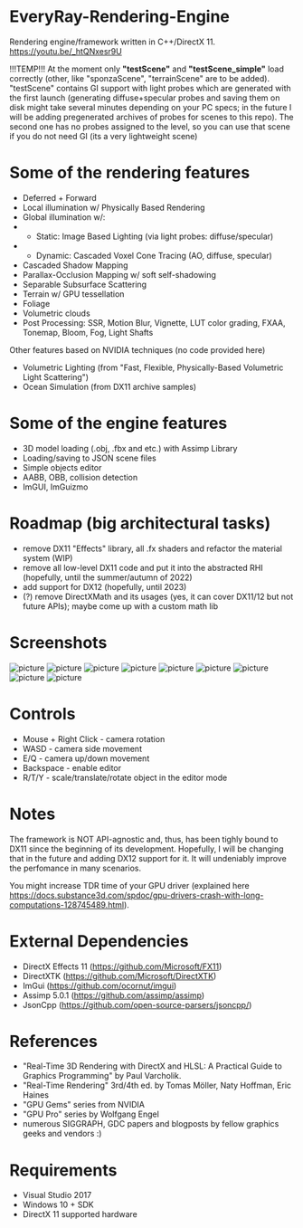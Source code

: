 # EveryRay-Rendering-Engine
Rendering engine/framework written in C++/DirectX 11. 
https://youtu.be/_htQNxesr9U

!!!TEMP!!! At the moment only **"testScene"** and **"testScene_simple"** load correctly (other, like "sponzaScene", "terrainScene" are to be added). "testScene" contains GI support with light probes which are generated with the first launch (generating diffuse+specular probes and saving them on disk might take several minutes depending on your PC specs; in the future I will be adding pregenerated archives of probes for scenes to this repo). The second one has no probes assigned to the level, so you can use that scene if you do not need GI (its a very lightweight scene) 

# Some of the rendering features
- Deferred + Forward
- Local illumination w/ Physically Based Rendering
- Global illumination w/:
- - Static: Image Based Lighting (via light probes: diffuse/specular)
- - Dynamic: Cascaded Voxel Cone Tracing (AO, diffuse, specular)
- Cascaded Shadow Mapping
- Parallax-Occlusion Mapping w/ soft self-shadowing
- Separable Subsurface Scattering
- Terrain w/ GPU tessellation
- Foliage
- Volumetric clouds
- Post Processing: SSR, Motion Blur, Vignette, LUT color grading, FXAA, Tonemap, Bloom, Fog, Light Shafts

Other features based on NVIDIA techniques (no code provided here)
- Volumetric Lighting (from "Fast, Flexible, Physically-Based Volumetric Light Scattering")
- Ocean Simulation (from DX11 archive samples)

# Some of the engine features
- 3D model loading (.obj, .fbx and etc.) with Assimp Library
- Loading/saving to JSON scene files
- Simple objects editor
- AABB, OBB, collision detection
- ImGUI, ImGuizmo
 
# Roadmap (big architectural tasks)
- remove DX11 "Effects" library, all .fx shaders and refactor the material system (WIP)
- remove all low-level DX11 code and put it into the abstracted RHI (hopefully, until the summer/autumn of 2022)
- add support for DX12 (hopefully, until 2023)
- (?) remove DirectXMath and its usages (yes, it can cover DX11/12 but not future APIs); maybe come up with a custom math lib

# Screenshots

![picture](screenshots/EveryRayTerrain.png)
![picture](screenshots/EveryRayEditor.png)
![picture](screenshots/EveryRayPBR.png)
![picture](screenshots/EveryRayInstancing.png)
![picture](screenshots/EveryRaySSSS.png)
![picture](screenshots/EveryRayWater.png)
![picture](screenshots/EveryRayCollisionDetection.png)
![picture](screenshots/EveryRaySSR.png)
![picture](screenshots/EveryRayTestScene.png)

# Controls
- Mouse + Right Click - camera rotation
- WASD - camera side movement
- E/Q - camera up/down movement
- Backspace - enable editor
- R/T/Y - scale/translate/rotate object in the editor mode

# Notes
The framework is NOT API-agnostic and, thus, has been tighly bound to DX11 since the beginning of its development. Hopefully, I will be changing that in the future and adding DX12 support for it. It will undeniably improve the perfomance in many scenarios. 

You might increase TDR time of your GPU driver (explained here https://docs.substance3d.com/spdoc/gpu-drivers-crash-with-long-computations-128745489.html).

# External Dependencies
- DirectX Effects 11 (https://github.com/Microsoft/FX11)
- DirectXTK (https://github.com/Microsoft/DirectXTK)
- ImGui (https://github.com/ocornut/imgui)
- Assimp 5.0.1 (https://github.com/assimp/assimp)
- JsonCpp (https://github.com/open-source-parsers/jsoncpp/)

# References
- "Real-Time 3D Rendering with DirectX and HLSL: A Practical Guide to Graphics Programming" by Paul Varcholik.
- "Real-Time Rendering" 3rd/4th ed. by Tomas Möller, Naty Hoffman, Eric Haines
- "GPU Gems" series from NVIDIA
- "GPU Pro" series by Wolfgang Engel
- numerous SIGGRAPH, GDC papers and blogposts by fellow graphics geeks and vendors :)
 
# Requirements
- Visual Studio 2017
- Windows 10 + SDK
- DirectX 11 supported hardware
